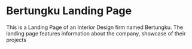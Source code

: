 # Bertungku Landing Page

This is a Landing Page of an Interior Design firm named Bertungku. The landing page features information about the company, showcase of their projects 
